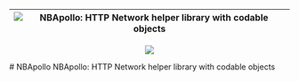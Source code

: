 | ![NBApollo: HTTP Network helper library with codable objects](https://i.imgur.com/7M3CvDR.png) |
| :--: | 

<p align="center">
<img src="https://i.imgur.com/7M3CvDR.png)"/></p>
# NBApollo
NBApollo: HTTP Network helper library with codable objects
